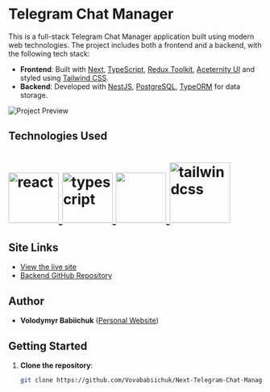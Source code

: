 # Telegram Chat Manager

This is a full-stack Telegram Chat Manager application built using modern web technologies. The project includes both a frontend and a backend, with the following tech stack:

- **Frontend**: Built with [Next](https://nextjs.org/), [TypeScript](https://www.typescriptlang.org/), [Redux Toolkit](https://redux-toolkit.js./), [Aceternity UI](https://ui.aceternity.com/) and styled using [Tailwind CSS](https://tailwindcss.com/).
- **Backend**: Developed with [NestJS](https://nestjs.com/), [PostgreSQL](https://www.postgresql.org/), [TypeORM](https://typeorm.io/) for data storage.

![Project Preview](./public/previewtelegram.png)

## Technologies Used

# <span align="left"> <a href="https://reactjs.org/" target="_blank" rel="noreferrer"> <img src="https://cdn.jsdelivr.net/gh/devicons/devicon@latest/icons/nextjs/nextjs-original.svg" alt="react" width="100" height="100"/> <a href="https://www.typescriptlang.org/" target="_blank" rel="noreferrer"> <img src="https://cdn.jsdelivr.net/gh/devicons/devicon@latest/icons/typescript/typescript-original.svg" alt="typescript" width="100" height="100"/> </a> <a href="https://tailwindcss.com/" target="_blank" rel="noreferrer"> <img src="https://cdn.jsdelivr.net/gh/devicons/devicon@latest/icons/redux/redux-original.svg" width="100" height="100" /> </a> <a href="https://tailwindcss.com/" target="_blank" rel="noreferrer"> <img src="https://cdn.jsdelivr.net/gh/devicons/devicon@latest/icons/tailwindcss/tailwindcss-original.svg" alt="tailwindcss" width="120" height="120"/> </a>

## Site Links

- [View the live site](https://next-telegram-chat-manager.vercel.app/)
- [Backend GitHub Repository](https://github.com/Vovababiichuk/NestJS-Backend-Telegram-Chat-Manager)

## Author

- **Volodymyr Babiichuk** ([Personal Website](https://volodymyrcodepro.site/))

## Getting Started

1. **Clone the repository**:
   ```bash
   git clone https://github.com/Vovababiichuk/Next-Telegram-Chat-Manager
   ```
